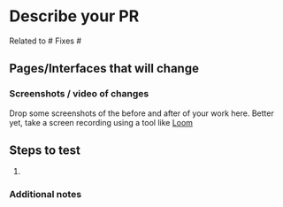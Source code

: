 # Describe your PR

Related to #
Fixes #

## Pages/Interfaces that will change

### Screenshots / video of changes

Drop some screenshots of the before and after of your work here. Better yet, take a screen recording using a tool like [Loom](https://www.loom.com/)

## Steps to test

1.

### Additional notes
